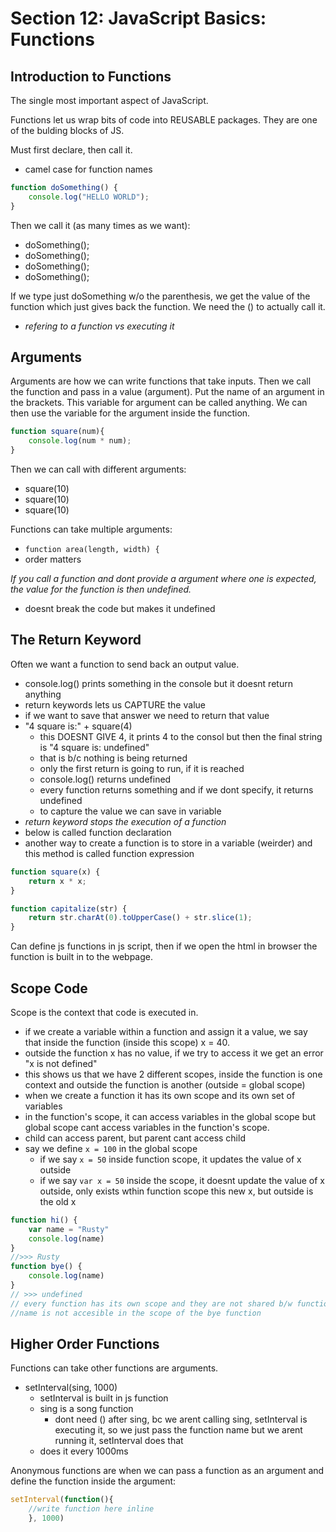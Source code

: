 # Section 12: JavaScript Basics: Functions

## Introduction to Functions

The single most important aspect of JavaScript.

Functions let us wrap bits of code into REUSABLE packages. They are one of the bulding blocks of JS.

Must first declare, then call it.

- camel case for function names

```js
function doSomething() {
    console.log("HELLO WORLD");
}
```

Then we call it (as many times as we want):

- doSomething();
- doSomething();
- doSomething();
- doSomething();

If we type just doSomething w/o the parenthesis, we get the value of the function which just gives back the function. We need the () to actually call it.

- *refering to a function vs executing it*

## Arguments

Arguments are how we can write functions that take inputs.
Then we call the function and pass in a value (argument).
Put the name of an argument in the brackets. This variable for argument can be called anything.  We can then use the variable for the argument inside the function.

```js
function square(num){
    console.log(num * num);
}
```

Then we can call with different arguments:

- square(10)
- square(10)
- square(10)

Functions can take multiple arguments:

- `function area(length, width) {`
- order matters

*If you call a function and dont provide a argument where one is expected, the value for the function is then undefined.*

- doesnt break the code but makes it undefined

## The Return Keyword

Often we want a function to send back an output value.

- console.log() prints something in the console but it doesnt return anything
- return keywords lets us CAPTURE the value
- if we want to save that answer we need to return that value
- "4 square is:" + square(4)
  - this DOESNT GIVE 4, it prints 4 to the consol but then the final string is "4 square is: undefined"
  - that is b/c nothing is being returned
  - only the first return is going to run, if it is reached
  - console.log() returns undefined
  - every function returns something and if we dont specify, it returns undefined
  - to capture the value we can save in variable
- *return keyword stops the execution of a function*
- below is called function declaration
- another way to create a function is to store in a variable (weirder) and this method is called function expression

```js
function square(x) {
    return x * x;
}

function capitalize(str) {
    return str.charAt(0).toUpperCase() + str.slice(1);
}
```

Can define js functions in js script, then if we open the html in browser the function is built in to the webpage.

## Scope Code

Scope is the context that code is executed in.

- if we create a variable within a function and assign it a value, we say that inside the function (inside this scope) x = 40.
- outside the function x has no value, if we try to access it we get an error "x is not defined"
- this shows us that we have 2 different scopes, inside the function is one context and outside the function is another (outside = global scope)
- when we create a function it has its own scope and its own set of variables
- in the function's scope, it can access variables in the global scope but global scope cant access variables in the function's scope.
- child can access parent, but parent cant access child
- say we define `x = 100` in the global scope
  - if we say `x = 50` inside function scope, it updates the value of x outside
  - if we say `var x = 50` inside the scope, it doesnt update the value of x outside, only exists wthin function scope this new x, but outside is the old x

```js
function hi() {
    var name = "Rusty"
    console.log(name)
}
//>>> Rusty
function bye() {
    console.log(name)
}
// >>> undefined
// every function has its own scope and they are not shared b/w functions depending on how we create/define them
//name is not accesible in the scope of the bye function
```

## Higher Order Functions

Functions can take other functions are arguments.

- setInterval(sing, 1000)
  - setInterval is built in js function
  - sing is a song function
    - dont need () after sing, bc we arent calling sing, setInterval is executing it, so we just pass the function name but we arent running it, setInterval does that
  - does it every 1000ms

Anonymous functions are when we can pass a function as an argument and define the function inside the argument:

```js
setInterval(function(){
    //write function here inline
    }, 1000)
```
